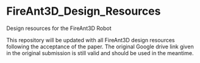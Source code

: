 # FireAnt3D_Design_Resources
Design resources for the FireAnt3D Robot


This repository will be updated with all FireAnt3D design resources following the acceptance of the paper.
The original Google drive link given in the original submission is still valid and should be used in the meantime.
